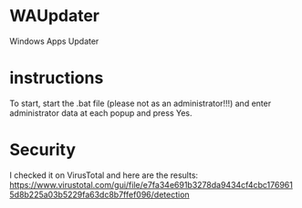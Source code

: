 # WAUpdater
Windows Apps Updater
# instructions
To start, start the .bat file (please not as an administrator!!!) and enter administrator data at each popup and press Yes.
# Security
I checked it on VirusTotal and here are the results: https://www.virustotal.com/gui/file/e7fa34e691b3278da9434cf4cbc1769615d8b225a03b5229fa63dc8b7ffef096/detection
